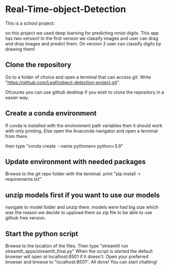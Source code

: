 # Real-Time-object-Detection
This is a school project:

on this project we used deep learning for predicting mnist digits. 
This app has two version! In the first version we classify images and user can drag and drop images and predict them. 
On version 2 user can classify digits by drawing them! 

## Clone the repository
Go to a folder of choice and open a terminal that can access git. Write "https://github.com/Legfi/object-detection-project.git".

Ofcoures you can use github desktop if you wish to clone the repository in a easier way.
## Create a conda environment
If conda is installed with the environment path variables then it should work with only printing. Else open the Anaconda navigator and open a terminal from there.

then type "conda create --name pythonenv python=3.9"
## Update environment with needed packages 
Browse to the git repo folder with the terminal. print "pip install -r requirements.txt"
## unzip models first if you want to use our models
navigate to model folder and unzip them. models were had big size which was the reason we decide to uppload them as zip file to be able to use github free version.

## Start the python script
Browse to the location of the files.
Then type "streamlit run streamlit_apps/streamlit_final.py" When the script is started the default browser will open at localhost:8501 if it doesn't. Open your preferred browser and browse to "localhost:8501". All done! You can start chatting!
